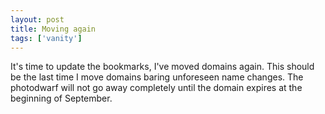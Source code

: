 ```yaml
---
layout: post
title: Moving again
tags: ['vanity']
---
```


It's time to update the bookmarks, I've moved domains again. This
should be the last time I move domains baring unforeseen name changes.
The photodwarf will not go away completely until the domain expires at
the beginning of September.

